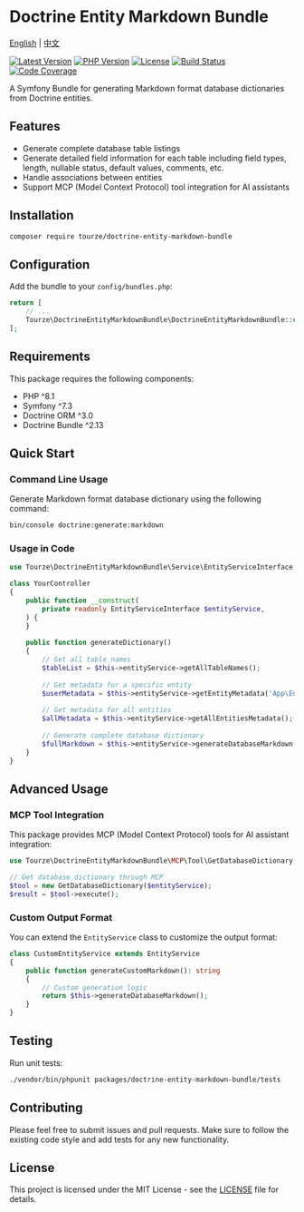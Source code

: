 # Doctrine Entity Markdown Bundle

[English](README.md) | [中文](README.zh-CN.md)

[![Latest Version](https://img.shields.io/packagist/v/tourze/doctrine-entity-markdown-bundle.svg?style=flat-square)](https://packagist.org/packages/tourze/doctrine-entity-markdown-bundle)
[![PHP Version](https://img.shields.io/badge/php-%5E8.1-blue)](https://php.net)
[![License](https://img.shields.io/badge/license-MIT-green)](LICENSE)
[![Build Status](https://img.shields.io/badge/build-passing-brightgreen)]()
[![Code Coverage](https://img.shields.io/badge/coverage-100%25-brightgreen)]()

A Symfony Bundle for generating Markdown format database dictionaries from Doctrine entities.

## Features

- Generate complete database table listings
- Generate detailed field information for each table including field types, length, nullable status, default values, comments, etc.
- Handle associations between entities
- Support MCP (Model Context Protocol) tool integration for AI assistants

## Installation

```bash
composer require tourze/doctrine-entity-markdown-bundle
```

## Configuration

Add the bundle to your `config/bundles.php`:

```php
return [
    // ...
    Tourze\DoctrineEntityMarkdownBundle\DoctrineEntityMarkdownBundle::class => ['all' => true],
];
```

## Requirements

This package requires the following components:

- PHP ^8.1
- Symfony ^7.3
- Doctrine ORM ^3.0
- Doctrine Bundle ^2.13

## Quick Start

### Command Line Usage

Generate Markdown format database dictionary using the following command:

```bash
bin/console doctrine:generate:markdown
```

### Usage in Code

```php
use Tourze\DoctrineEntityMarkdownBundle\Service\EntityServiceInterface;

class YourController
{
    public function __construct(
        private readonly EntityServiceInterface $entityService,
    ) {
    }
    
    public function generateDictionary()
    {
        // Get all table names
        $tableList = $this->entityService->getAllTableNames();
        
        // Get metadata for a specific entity
        $userMetadata = $this->entityService->getEntityMetadata('App\Entity\User');
        
        // Get metadata for all entities
        $allMetadata = $this->entityService->getAllEntitiesMetadata();
        
        // Generate complete database dictionary
        $fullMarkdown = $this->entityService->generateDatabaseMarkdown();
    }
}
```

## Advanced Usage

### MCP Tool Integration

This package provides MCP (Model Context Protocol) tools for AI assistant integration:

```php
use Tourze\DoctrineEntityMarkdownBundle\MCP\Tool\GetDatabaseDictionary;

// Get database dictionary through MCP
$tool = new GetDatabaseDictionary($entityService);
$result = $tool->execute();
```

### Custom Output Format

You can extend the `EntityService` class to customize the output format:

```php
class CustomEntityService extends EntityService
{
    public function generateCustomMarkdown(): string
    {
        // Custom generation logic
        return $this->generateDatabaseMarkdown();
    }
}
```

## Testing

Run unit tests:

```bash
./vendor/bin/phpunit packages/doctrine-entity-markdown-bundle/tests
```

## Contributing

Please feel free to submit issues and pull requests. Make sure to follow the existing code style and add tests for any new functionality.

## License

This project is licensed under the MIT License - see the [LICENSE](../../LICENSE) file for details.
